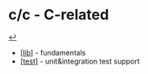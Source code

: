 # c/c - C-related
  [↩](../doc.md)

* [[lib]](lib/doc.md) - fundamentals
* [[test]](test/doc.md) - unit&integration test support

